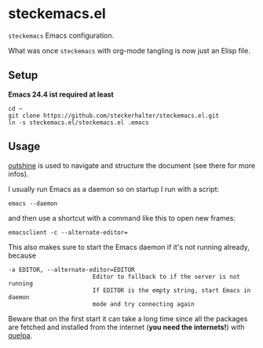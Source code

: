 # steckemacs.el

`steckemacs` Emacs configuration.

What was once `steckemacs` with org-mode tangling is now just an Elisp file.

## Setup

**Emacs 24.4 ist required at least**

    cd ~
    git clone https://github.com/steckerhalter/steckemacs.el.git
    ln -s steckemacs.el/steckemacs.el .emacs

## Usage

[outshine](https://github.com/tj64/outshine) is used to navigate and structure the document (see there for more infos).

I usually run Emacs as a daemon so on startup I run with a script:

    emacs --daemon

and then use a shortcut with a command like this to open new frames:

    emacsclient -c --alternate-editor=

This also makes sure to start the Emacs daemon if it's not running already, because

```
-a EDITOR, --alternate-editor=EDITOR
                        Editor to fallback to if the server is not running
                        If EDITOR is the empty string, start Emacs in daemon
                        mode and try connecting again
```

Beware that on the first start it can take a long time since all the packages are fetched and installed from the internet (**you need the internets!**) with [quelpa](https://github.com/quelpa/quelpa).
